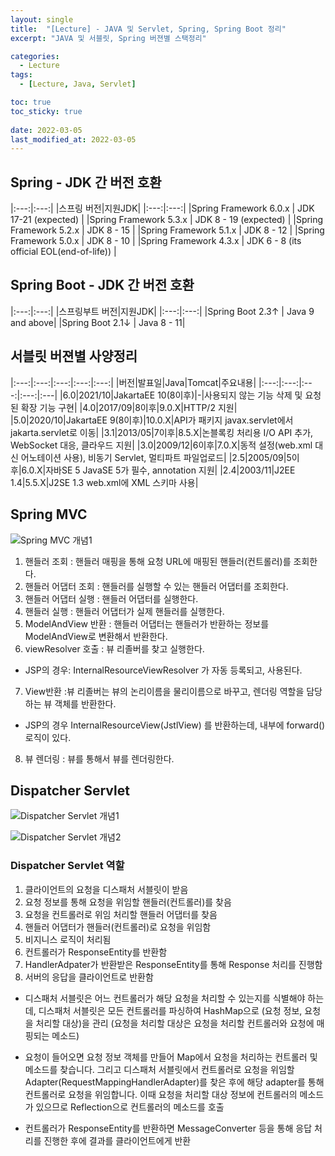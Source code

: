 ```yaml
---
layout: single
title:  "[Lecture] - JAVA 및 Servlet, Spring, Spring Boot 정리"
excerpt: "JAVA 및 서블릿, Spring 버젼별 스택정리"

categories:
  - Lecture
tags:
  - [Lecture, Java, Servlet]

toc: true
toc_sticky: true
 
date: 2022-03-05
last_modified_at: 2022-03-05
---
```


## Spring - JDK 간 버전 호환

|:---:|:---:|
|스프링 버전|지원JDK|
|:---:|:---:|
|Spring Framework 6.0.x | JDK 17-21 (expected) |
|Spring Framework 5.3.x | JDK 8 - 19 (expected) |
|Spring Framework 5.2.x | JDK 8 - 15 |
|Spring Framework 5.1.x | JDK 8 - 12 |
|Spring Framework 5.0.x | JDK 8 - 10 |
|Spring Framework 4.3.x | JDK 6 -  8 (its official EOL(end-of-life)) |
 
## Spring Boot - JDK 간 버전 호환

|:---:|:---:|
|스프링부트 버전|지원JDK|
|:---:|:---:|
|Spring Boot 2.3↑ | Java 9 and above|
|Spring Boot 2.1↓ | Java 8 - 11|

## 서블릿 버젼별 사양정리

|:---:|:---:|:---:|:---:|:---:|
|버전|발표일|Java|Tomcat|주요내용|
|:---:|:---:|:---:|:---:|:---|
|6.0|2021/10|JakartaEE 10(8이후)|-|사용되지 않는 기능 삭제 및 요청된 확장 기능 구현|
|4.0|2017/09|8이후|9.0.X|HTTP/2 지원|
|5.0|2020/10|JakartaEE 9(8이후)|10.0.X|API가 패키지 javax.servlet에서 jakarta.servlet로 이동|
|3.1|2013/05|7이후|8.5.X|논블록킹 처리용 I/O API 추가, WebSocket 대응, 클라우드 지원|
|3.0|2009/12|6이후|7.0.X|동적 설정(web.xml 대신 어노테이션 사용), 비동기 Servlet, 멀티파트 파일업로드|
|2.5|2005/09|5이후|6.0.X|자바SE 5	JavaSE 5가 필수, annotation 지원|
|2.4|2003/11|J2EE 1.4|5.5.X|J2SE 1.3	web.xml에 XML 스키마 사용|


## Spring MVC

![Spring MVC 개념1](./../../images/lecture/spring_mvc01.png)

1. 핸들러 조회 : 핸들러 매핑을 통해 요청 URL에 매핑된 핸들러(컨트롤러)를 조회한다.
2. 핸들러 어댑터 조회 : 핸들러를 실행할 수 있는 핸들러 어댑터를 조회한다.
3. 핸들러 어댑터 실행 : 핸들러 어댑터를 실행한다.
4. 핸들러 실행 : 핸들러 어댑터가 실제 핸들러를 실행한다.
5. ModelAndView 반환 : 핸들러 어댑터는 핸들러가 반환하는 정보를 ModelAndView로 변환해서
반환한다.
6. viewResolver 호출 : 뷰 리졸버를 찾고 실행한다.
 - JSP의 경우: InternalResourceViewResolver 가 자동 등록되고, 사용된다.
7. View반환 :뷰 리졸버는 뷰의 논리이름을 물리이름으로 바꾸고, 렌더링 역할을 담당하는 뷰 객체를 반환한다.
 - JSP의 경우 InternalResourceView(JstlView) 를 반환하는데, 내부에 forward() 로직이 있다.
8. 뷰 렌더링 : 뷰를 통해서 뷰를 렌더링한다.

## Dispatcher Servlet

![Dispatcher Servlet 개념1](./../../images/lecture/dispatcher_servlet_01.jpg)

![Dispatcher Servlet 개념2](./../../images/lecture/dispatcher_servlet_02.png)

### Dispatcher Servlet 역할
1. 클라이언트의 요청을 디스패처 서블릿이 받음
2. 요청 정보를 통해 요청을 위임할 핸들러(컨트롤러)를 찾음
3. 요청을 컨트롤러로 위임 처리할 핸들러 어댑터를 찾음
4. 핸들러 어댑터가 핸들러(컨트롤러)로 요청을 위임함
5. 비지니스 로직이 처리됨
6. 컨트롤러가 ResponseEntity를 반환함
7. HandlerAdpater가 반환받은 ResponseEntity를 통해 Response 처리를 진행함
8. 서버의 응답을 클라이언트로 반환함

- 디스패처 서블릿은 어느 컨트롤러가 해당 요청을 처리할 수 있는지를 식별해야 하는데, 디스패처 서블릿은 모든 컨트롤러를 파싱하여 HashMap으로 (요청 정보, 요청을 처리할 대상)을 관리 (요청을 처리할 대상은 요청을 처리할 컨트롤러와 요청에 매핑되는 메소드)

- 요청이 들어오면 요청 정보 객체를 만들어 Map에서 요청을 처리하는 컨트롤러 및 메소드를 찾습니다. 그리고 디스패처 서블릿에서 컨트롤러로 요청을 위임할 Adapter(RequestMappingHandlerAdapter)를 찾은 후에 해당 adapter를 통해 컨트롤러로 요청을 위임합니다. 이때 요청을 처리할 대상 정보에 컨트롤러의 메소드가 있으므로 Reflection으로 컨트롤러의 메소드를 호출

- 컨트롤러가 ResponseEntity를 반환하면 MessageConverter 등을 통해 응답 처리를 진행한 후에 결과를 클라이언트에게 반환
